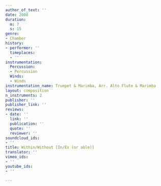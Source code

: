 ```yaml
---
author_of_text: ''
date: 2008
duration:
  m: 7
  s: 15
genre:
- Chamber
history:
- performer: ''
  timeplaces:
  - ''
instrumentation:
  Percussion:
  - Percussion
  Winds:
  - Winds
instrumentation_name: Trumpet & Marimba, Arr. Alto Flute & Marimba
layout: composition
n_instruments: 2
publisher: ''
publisher_link: ''
reviews:
- date: ''
  link: ''
  publication: ''
  quote: ''
  reviewer: ''
soundcloud_ids:
- ''
title: Within/Without [In/Ex (or able)]
translator: ''
vimeo_ids:
- ''
youtube_ids:
- ''

---
```

